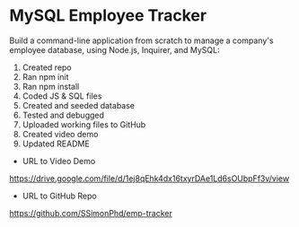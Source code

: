 # MySQL Employee Tracker

Build a command-line application from scratch to manage a company's employee database, using Node.js, Inquirer, and MySQL:

1. Created repo
1. Ran npm init
1. Ran npm install 
1. Coded JS & SQL files
1. Created and seeded database
1. Tested and debugged
1. Uploaded working files to GitHub
1. Created video demo
1. Updated README

- URL to Video Demo

https://drive.google.com/file/d/1ej8qEhk4dx16txyrDAe1Ld6sOUbpFf3v/view

- URL to GitHub Repo

https://github.com/SSimonPhd/emp-tracker